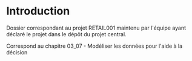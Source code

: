 # Introduction 
Dossier correspondant au projet RETAIL001 maintenu par l'équipe ayant déclaré le projet dans le dépôt du projet central.

Correspond au chapitre 03_07 - Modéliser les données pour l'aide à la décision